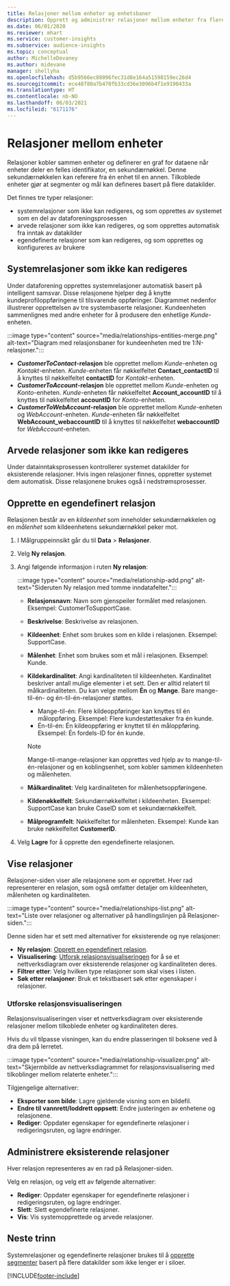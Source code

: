 ```yaml
---
title: Relasjoner mellom enheter og enhetsbaner
description: Opprett og administrer relasjoner mellom enheter fra flere datakilder.
ms.date: 06/01/2020
ms.reviewer: mhart
ms.service: customer-insights
ms.subservice: audience-insights
ms.topic: conceptual
author: MichelleDevaney
ms.author: midevane
manager: shellyha
ms.openlocfilehash: d5b9566ec88096fec31d8e164a51598159ec26d4
ms.sourcegitcommit: ece48f80a7b470fb33cd36e3096b4f1e9190433a
ms.translationtype: HT
ms.contentlocale: nb-NO
ms.lasthandoff: 06/03/2021
ms.locfileid: "6171176"
---
```

# <a name="relationships-between-entities"></a>Relasjoner mellom enheter

Relasjoner kobler sammen enheter og definerer en graf for dataene når enheter deler en felles identifikator, en sekundærnøkkel. Denne sekundærnøkkelen kan referere fra én enhet til en annen. Tilkoblede enheter gjør at segmenter og mål kan defineres basert på flere datakilder.

Det finnes tre typer relasjoner: 
- systemrelasjoner som ikke kan redigeres, og som opprettes av systemet som en del av dataforeningsprosessen
- arvede relasjoner som ikke kan redigeres, og som opprettes automatisk fra inntak av datakilder 
- egendefinerte relasjoner som kan redigeres, og som opprettes og konfigureres av brukere

## <a name="non-editable-system-relationships"></a>Systemrelasjoner som ikke kan redigeres

Under dataforening opprettes systemrelasjoner automatisk basert på intelligent samsvar. Disse relasjonene hjelper deg å knytte kundeprofiloppføringene til tilsvarende oppføringer. Diagrammet nedenfor illustrerer opprettelsen av tre systembaserte relasjoner. Kundeenheten sammenlignes med andre enheter for å produsere den enhetlige *Kunde*-enheten.

:::image type="content" source="media/relationships-entities-merge.png" alt-text="Diagram med relasjonsbaner for kundeenheten med tre 1:N-relasjoner.":::

- ***CustomerToContact*-relasjon** ble opprettet mellom *Kunde*-enheten og *Kontakt*-enheten. *Kunde*-enheten får nøkkelfeltet **Contact_contactID** til å knyttes til nøkkelfeltet **contactID** for *Kontakt*-enheten.
- ***CustomerToAccount*-relasjon** ble opprettet mellom *Kunde*-enheten og *Konto*-enheten. *Kunde*-enheten får nøkkelfeltet **Account_accountID** til å knyttes til nøkkelfeltet **accountID** for *Konto*-enheten.
- ***CustomerToWebAccount*-relasjon** ble opprettet mellom *Kunde*-enheten og *WebAccount*-enheten. *Kunde*-enheten får nøkkelfeltet **WebAccount_webaccountID** til å knyttes til nøkkelfeltet **webaccountID** for *WebAccount*-enheten.

## <a name="non-editable-inherited-relationships"></a>Arvede relasjoner som ikke kan redigeres

Under datainntaksprosessen kontrollerer systemet datakilder for eksisterende relasjoner. Hvis ingen relasjoner finnes, oppretter systemet dem automatisk. Disse relasjonene brukes også i nedstrømsprosesser.

## <a name="create-a-custom-relationship"></a>Opprette en egendefinert relasjon

Relasjonen består av en *kildeenhet* som inneholder sekundærnøkkelen og en *målenhet* som kildeenhetens sekundærnøkkel peker mot. 

1. I Målgruppeinnsikt går du til **Data** > **Relasjoner**.

2. Velg **Ny relasjon**.

3. Angi følgende informasjon i ruten **Ny relasjon**:

   :::image type="content" source="media/relationship-add.png" alt-text="Sideruten Ny relasjon med tomme inndatafelter.":::

   - **Relasjonsnavn**: Navn som gjenspeiler formålet med relasjonen. Eksempel: CustomerToSupportCase.
   - **Beskrivelse**: Beskrivelse av relasjonen.
   - **Kildeenhet**: Enhet som brukes som en kilde i relasjonen. Eksempel: SupportCase.
   - **Målenhet**: Enhet som brukes som et mål i relasjonen. Eksempel: Kunde.
   - **Kildekardinalitet**: Angi kardinaliteten til kildeenheten. Kardinalitet beskriver antall mulige elementer i et sett. Den er alltid relatert til målkardinaliteten. Du kan velge mellom **Én** og **Mange**. Bare mange-til-én- og én-til-én-relasjoner støttes.  
     - Mange-til-én: Flere kildeoppføringer kan knyttes til én måloppføring. Eksempel: Flere kundestøttesaker fra én kunde.
     - Én-til-én: Én kildeoppføring er knyttet til én måloppføring. Eksempel: Én fordels-ID for én kunde.

     > [!NOTE]
     > Mange-til-mange-relasjoner kan opprettes ved hjelp av to mange-til-én-relasjoner og en koblingsenhet, som kobler sammen kildeenheten og målenheten.

   - **Målkardinalitet**: Velg kardinaliteten for målenhetsoppføringene. 
   - **Kildenøkkelfelt**: Sekundærnøkkelfeltet i kildeenheten. Eksempel: SupportCase kan bruke CaseID som et sekundærnøkkelfelt.
   - **Målprogramfelt**: Nøkkelfeltet for målenheten. Eksempel: Kunde kan bruke nøkkelfeltet **CustomerID**.

4. Velg **Lagre** for å opprette den egendefinerte relasjonen.

## <a name="view-relationships"></a>Vise relasjoner

Relasjoner-siden viser alle relasjonene som er opprettet. Hver rad representerer en relasjon, som også omfatter detaljer om kildeenheten, målenheten og kardinaliteten. 

:::image type="content" source="media/relationships-list.png" alt-text="Liste over relasjoner og alternativer på handlingslinjen på Relasjoner-siden.":::

Denne siden har et sett med alternativer for eksisterende og nye relasjoner: 
- **Ny relasjon**: [Opprett en egendefinert relasjon](#create-a-custom-relationship).
- **Visualisering**: [Utforsk relasjonsvisualiseringen](#explore-the-relationship-visualizer) for å se et nettverksdiagram over eksisterende relasjoner og kardinaliteten deres.
- **Filtrer etter**: Velg hvilken type relasjoner som skal vises i listen.
- **Søk etter relasjoner**: Bruk et tekstbasert søk etter egenskaper i relasjoner.

### <a name="explore-the-relationship-visualizer"></a>Utforske relasjonsvisualiseringen

Relasjonsvisualiseringen viser et nettverksdiagram over eksisterende relasjoner mellom tilkoblede enheter og kardinaliteten deres.

Hvis du vil tilpasse visningen, kan du endre plasseringen til boksene ved å dra dem på lerretet.

:::image type="content" source="media/relationship-visualizer.png" alt-text="Skjermbilde av nettverksdiagrammet for relasjonsvisualisering med tilkoblinger mellom relaterte enheter.":::

Tilgjengelige alternativer: 
- **Eksporter som bilde**: Lagre gjeldende visning som en bildefil.
- **Endre til vannrett/loddrett oppsett**: Endre justeringen av enhetene og relasjonene.
- **Rediger**: Oppdater egenskaper for egendefinerte relasjoner i redigeringsruten, og lagre endringer.

## <a name="manage-existing-relationships"></a>Administrere eksisterende relasjoner 

Hver relasjon representeres av en rad på Relasjoner-siden. 

Velg en relasjon, og velg ett av følgende alternativer: 
 
- **Rediger**: Oppdater egenskaper for egendefinerte relasjoner i redigeringsruten, og lagre endringer.
- **Slett**: Slett egendefinerte relasjoner.
- **Vis**: Vis systemopprettede og arvede relasjoner. 

## <a name="next-step"></a>Neste trinn

Systemrelasjoner og egendefinerte relasjoner brukes til å [opprette segmenter](segments.md) basert på flere datakilder som ikke lenger er i siloer.

[!INCLUDE[footer-include](../includes/footer-banner.md)]

